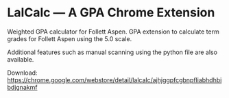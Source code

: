 # LalCalc — A GPA Chrome Extension

Weighted GPA calculator for Follett Aspen. GPA extension to calculate term grades for Follett Aspen using the 5.0 scale.

Additional features such as manual scanning using the python file are also available.

Download: https://chrome.google.com/webstore/detail/lalcalc/ajhjggpfcgbnpfliabhdhbibdjgnakmf
